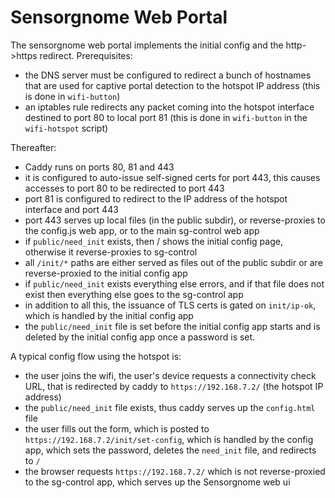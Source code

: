 Sensorgnome Web Portal
=====================

The sensorgnome web portal implements the initial config and the http->https redirect.
Prerequisites:

- the DNS server must be configured to redirect a bunch of hostnames that are used for captive
  portal detection to the hotspot IP address (this is done in `wifi-button`)
- an iptables rule redirects any packet coming into the hotspot interface destined to port 80
  to local port 81 (this is done in `wifi-button` in the `wifi-hotspot` script)

Thereafter:

- Caddy runs on ports 80, 81 and 443
- it is configured to auto-issue self-signed certs for port 443, this causes accesses to
  port 80 to be redirected to port 443
- port 81 is configured to redirect to the IP address of the hotspot interface and port 443
- port 443 serves up local files (in the public subdir), or reverse-proxies to the config.js
  web app, or to the main sg-control web app
- if `public/need_init` exists, then / shows the initial config page, otherwise it reverse-proxies
  to sg-control 
- all `/init/*` paths are either served as files out of the public subdir or are reverse-proxied to
  the initial config app
- if `public/need_init` exists everything else errors, and if that file does not exist then
  everything else goes to the sg-control app
- in addition to all this, the issuance of TLS certs is gated on `init/ip-ok`, which is handled
  by the initial config app
- the `public/need_init` file is set before the initial config app starts and is deleted by the
  initial config app once a password is set.

A typical config flow using the hotspot is:

- the user joins the wifi, the user's device requests a connectivity check URL, that is redirected
  by caddy to `https://192.168.7.2/` (the hotspot IP address)
- the `public/need_init` file exists, thus caddy serves up the `config.html` file
- the user fills out the form, which is posted to `https://192.168.7.2/init/set-config`, which
  is handled by the config app, which sets the password, deletes the `need_init` file, and
  redirects to `/`
- the browser requests `https://192.168.7.2/` which is not reverse-proxied to the sg-control
  app, which serves up the Sensorgnome web ui
